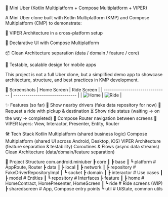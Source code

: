 🚖 Mini Uber (Kotlin Multiplatform + Compose Multiplatform + VIPER)

A Mini Uber clone built with Kotlin Multiplatform (KMP) and Compose Multiplatform (CMP) to demonstrate:

🧩 VIPER Architecture in a cross-platform setup

🎨 Declarative UI with Compose Multiplatform

📦 Clean Architecture separation (data / domain / feature / core)

🧪 Testable, scalable design for mobile apps

This project is not a full Uber clone, but a simplified demo app to showcase architecture, structure, and best practices in KMP development.

📸 Screenshots
| Home Screen                     | Ride Screen                     |
| ------------------------------- | ------------------------------- |
| ![Home](./screenshots/home.png) | ![Ride](./screenshots/ride.png) |


✨ Features (so far)
📍 Show nearby drivers (fake data repository for now)
🚕 Request a ride with pickup & destination
⏳ Show ride status (waiting → on the way → completed)
🎯 Compose Router navigation between screens
🧩 VIPER layers: View, Interactor, Presenter, Entity, Router

🛠️ Tech Stack
Kotlin Multiplatform (shared business logic)
Compose Multiplatform (shared UI across Android, Desktop, iOS)
VIPER Architecture (feature separation & testability)
Coroutines & Flows (async data streams)
Clean Architecture (data/domain/feature separation)

📂 Project Structure
com.android.miniuber
 ┣ core
 ┃ ┣ base
 ┃ ┗ platform       # AppRoute, Router
 ┣ data
 ┃ ┣ local
 ┃ ┣ network
 ┃ ┣ repository     # FakeDriverRepositoryImpl
 ┃ ┗ socket
 ┣ domain
 ┃ ┣ interactor     # Use cases
 ┃ ┣ model          # Entities
 ┃ ┗ repository     # Interfaces
 ┣ feature
 ┃ ┣ home           # HomeContract, HomePresenter, HomeScreen
 ┃ ┗ ride           # Ride screens (WIP)
 ┣ sharedscreen     # App, Compose entry points
 ┗ util             # UiState, common utils
